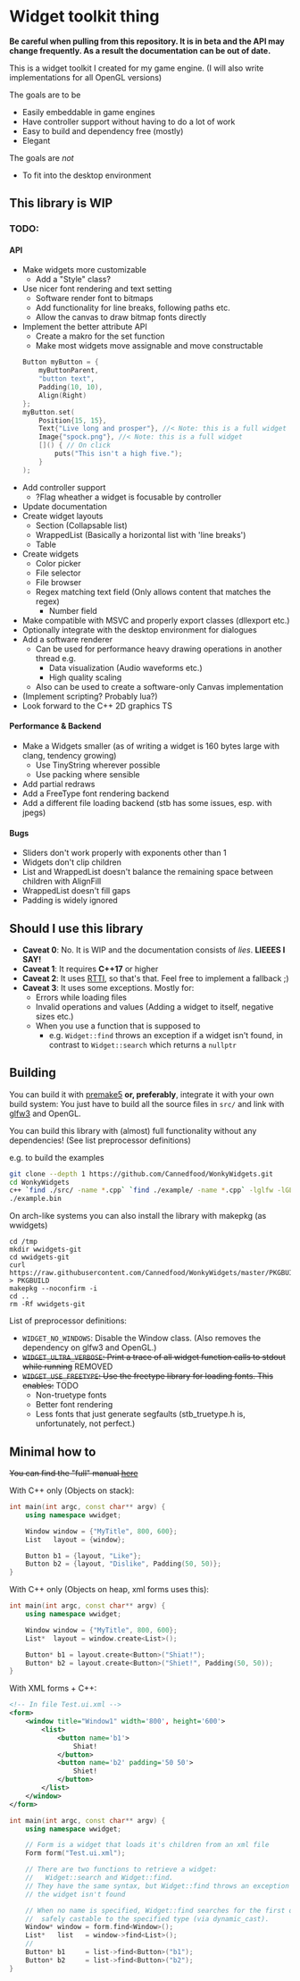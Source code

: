 # Widget toolkit thing

**Be careful when pulling from this repository. It is in beta and the API may change frequently. As a result the documentation can be out of date.**

This is a widget toolkit I created for my game engine.
(I will also write implementations for all OpenGL versions)

The goals are to be
- Easily embeddable in game engines
- Have controller support without having to do a lot of work
- Easy to build and dependency free (mostly)
- Elegant

The goals are *not*
- To fit into the desktop environment

## This library is WIP
### TODO:
#### API
- Make widgets more customizable
	- Add a "Style" class?
- Use nicer font rendering and text setting
	- Software render font to bitmaps
	- Add functionality for line breaks, following paths etc.
	- Allow the canvas to draw bitmap fonts directly
- Implement the better attribute API
	- Create a makro for the set function
	- Make most widgets move assignable and move constructable
	```C++
	Button myButton = {
		myButtonParent,
		"button text",
		Padding(10, 10),
		Align(Right)
	};
	myButton.set(
		Position{15, 15},
		Text{"Live long and prosper"}, //< Note: this is a full widget
		Image{"spock.png"}, //< Note: this is a full widget
		[]() { // On click
			puts("This isn't a high five.");
		}
	);
	```
- Add controller support
	- ?Flag wheather a widget is focusable by controller
- Update documentation
- Create widget layouts
	- Section (Collapsable list)
	- WrappedList (Basically a horizontal list with 'line breaks')
	- Table
- Create widgets
	- Color picker
	- File selector
	- File browser
	- Regex matching text field (Only allows content that matches the regex)
		- Number field
- Make compatible with MSVC and properly export classes (dllexport etc.)
- Optionally integrate with the desktop environment for dialogues
- Add a software renderer
	- Can be used for performance heavy drawing operations in another thread e.g.
		- Data visualization (Audio waveforms etc.)
		- High quality scaling
	- Also can be used to create a software-only Canvas implementation
- (Implement scripting? Probably lua?)
- Look forward to the C++ 2D graphics TS

#### Performance & Backend
- Make a Widgets smaller (as of writing a widget is 160 bytes large with clang, tendency growing)
	- Use TinyString wherever possible
	- Use packing where sensible
- Add partial redraws
- Add a FreeType font rendering backend
- Add a different file loading backend (stb has some issues, esp. with jpegs)

#### Bugs
- Sliders don't work properly with exponents other than 1
- Widgets don't clip children
- List and WrappedList doesn't balance the remaining space between children with AlignFill
- WrappedList doesn't fill gaps
- Padding is widely ignored

## Should I use this library
- **Caveat 0**: No. It is WIP and the documentation consists of *lies*. **LIEEES I SAY!**
- **Caveat 1**: It requires **C++17** or higher
- **Caveat 2**: It uses [RTTI](https://en.wikipedia.org/wiki/Run-time_type_information), so that's that. Feel free to implement a fallback ;)
- **Caveat 3**: It uses some exceptions.
  Mostly for:
  - Errors while loading files
  - Invalid operations and values (Adding a widget to itself, negative sizes etc.)
  - When you use a function that is supposed to
    - e.g. `Widget::find` throws an exception if a widget isn't found, in contrast to `Widget::search` which returns a `nullptr`

## Building

You can build it with [premake5](https://github.com/premake/premake-core/wiki) **or, preferably**, integrate it with your own build system:
You just have to build all the source files in `src/` and link with [glfw3](http://www.glfw.org) and OpenGL.

You can build this library with (almost) full functionality without any dependencies! (See list preprocessor definitions)

e.g. to build the examples
```bash
git clone --depth 1 https://github.com/Cannedfood/WonkyWidgets.git
cd WonkyWidgets
c++ `find ./src/ -name *.cpp` `find ./example/ -name *.cpp` -lglfw -lGL -lstdc++fs -lpthread --std=c++17 -o example.bin
./example.bin
```

On arch-like systems you can also install the library with makepkg (as wwidgets)
```
cd /tmp
mkdir wwidgets-git
cd wwidgets-git
curl https://raw.githubusercontent.com/Cannedfood/WonkyWidgets/master/PKGBUILD > PKGBUILD
makepkg --noconfirm -i
cd ..
rm -Rf wwidgets-git
```

List of preprocessor definitions:
- `WIDGET_NO_WINDOWS`: Disable the Window class. (Also removes the dependency on glfw3 and OpenGL.)
- ~~`WIDGET_ULTRA_VERBOSE`: Print a trace of all widget function calls to stdout while running~~ REMOVED
- ~~`WIDGET_USE_FREETYPE`: Use the freetype library for loading fonts. This enables:~~ TODO
	- Non-truetype fonts
	- Better font rendering
	- Less fonts that just generate segfaults (stb_truetype.h is, unfortunately, not perfect.)

## Minimal how to

~~You can find the "full" manual [here](Manual.md)~~

With C++ only (Objects on stack):
```c++
int main(int argc, const char** argv) {
	using namespace wwidget;

	Window window = {"MyTitle", 800, 600};
	List   layout = {window};

	Button b1 = {layout, "Like"};
	Button b2 = {layout, "Dislike", Padding(50, 50)};
}
```

With C++ only (Objects on heap, xml forms uses this):
```c++
int main(int argc, const char** argv) {
	using namespace wwidget;

	Window window = {"MyTitle", 800, 600};
	List*  layout = window.create<List>();

	Button* b1 = layout.create<Button>("Shiat!");
	Button* b2 = layout.create<Button>("Shiet!", Padding(50, 50));
}
```

With XML forms + C++:
```xml
<!-- In file Test.ui.xml -->
<form>
	<window title="Window1" width='800', height='600'>
		<list>
			<button name='b1'>
				Shiat!
			</button>
			<button name='b2' padding='50 50'>
				Shiet!
			</button>
		</list>
	</window>
</form>
```

```c++
int main(int argc, const char** argv) {
	using namespace wwidget;

	// Form is a widget that loads it's children from an xml file
	Form form("Test.ui.xml");

	// There are two functions to retrieve a widget:
	//   Widget::search and Widget::find.
	// They have the same syntax, but Widget::find throws an exception when
	// the widget isn't found

	// When no name is specified, Widget::find searches for the first object
	//  safely castable to the specified type (via dynamic_cast).
	Window* window = form.find<Window>();
	List*   list   = window->find<List>();
	//
	Button* b1     = list->find<Button>("b1");
	Button* b2     = list->find<Button>("b2");
}
```
